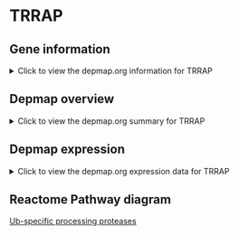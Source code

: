 <h1>TRRAP</h1>

<h2>Gene information</h2>
<details>
  <summary>Click to view the depmap.org information for TRRAP</summary>
  <iframe src="https://depmap.org/portal/gene/TRRAP?tab=about" style="border:none;width:100%;height:800px"></iframe>
</details>

<h2>Depmap overview</h2>
<details>
  <summary>Click to view the depmap.org summary for TRRAP</summary>
  <iframe src="https://depmap.org/portal/gene/TRRAP?tab=overview" style="border:none;width:100%;height:800px"></iframe>
</details>

<h2>Depmap expression</h2>
<details>
  <summary>Click to view the depmap.org expression data for TRRAP</summary>
  <iframe src="https://depmap.org/portal/gene/TRRAP?tab=characterization" style="border:none;width:100%;height:800px"></iframe>
</details>



<h2>Reactome Pathway diagram</h2>
<a href="https://reactome.org/PathwayBrowser/#/R-HSA-5689880">Ub-specific processing proteases</a>



